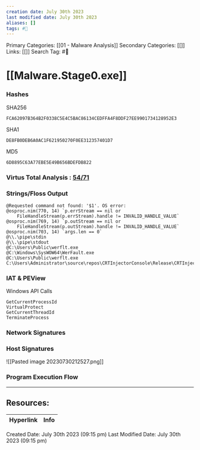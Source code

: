 ```yaml
---
creation date: July 30th 2023
last modified date: July 30th 2023
aliases: []
tags: #📖
---
```


Primary Categories: [[01 - Malware Analysis]] 
Secondary Categories: [[]] 
Links: [[]] 
Search Tag: #📖  

# [[Malware.Stage0.exe]]  

### Hashes

SHA256
```
FCA62097B364B2F0338C5E4C5BAC86134CEDFFA4F8DDF27EE9901734128952E3
```
SHA1
```
DE8FB0DEB6A0AC1F621950270F0EE312357401D7
```
MD5
```
6D8895C63A77EBE5E49B656BDEFDB822
```

### Virtus Total Analysis : [54/71](https://www.virustotal.com/gui/file/fca62097b364b2f0338c5e4c5bac86134cedffa4f8ddf27ee9901734128952e3)

### Strings/Floss Output


```
@Requested command not found: '$1'. OS error:
@osproc.nim(770, 14) `p.errStream == nil or
    FileHandleStream(p.errStream).handle != INVALID_HANDLE_VALUE` 
@osproc.nim(769, 14) `p.outStream == nil or
    FileHandleStream(p.outStream).handle != INVALID_HANDLE_VALUE` 
@osproc.nim(703, 14) `args.len == 0` 
@\\.\pipe\stdin
@\\.\pipe\stdout
@C:\Users\Public\werflt.exe 
@C:\Windows\SysWOW64\WerFault.exe
@C:\Users\Public\werflt.exe
C:\Users\Administrator\source\repos\CRTInjectorConsole\Release\CRTInjectorConsole.pdb

```


### IAT & PEView

Windows API Calls

```
GetCurrentProcessId
VirtualProtect
GetCurrentThreadId
TerminateProcess
```


### Network Signatures





### Host Signatures

![[Pasted image 20230730212527.png]]




### Program Execution Flow



___

## Resources:

| Hyperlink | Info |
| --------- | ---- |


Created Date: July 30th 2023 (09:15 pm) 
Last Modified Date: July 30th 2023 (09:15 pm)
